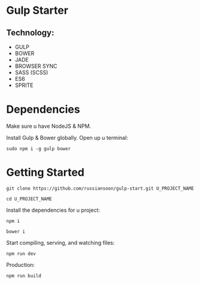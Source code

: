 # Gulp Starter

## Technology:
- GULP
- BOWER
- JADE
- BROWSER SYNC
- SASS (SCSS)
- ES6
- SPRITE

# Dependencies

Make sure u have NodeJS & NPM.

Install Gulp & Bower globally. Open up u terminal:

```
sudo npm i -g gulp bower
```

# Getting Started

```
git clone https://github.com/russiansoon/gulp-start.git U_PROJECT_NAME
```

```
cd U_PROJECT_NAME
```

Install the dependencies for u project:

```
npm i
```
```
bower i
```

Start compiling, serving, and watching files:
```
npm run dev
```

Production:
```
npm run build
```
